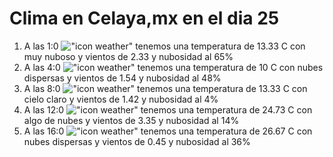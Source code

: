 # Clima en Celaya,mx en el dia 25

1. A las 1:0 !["icon weather"](http://openweathermap.org/img/w/04n.png) tenemos una temperatura de 13.33 C con muy nuboso y  vientos de 2.33 y nubosidad al 65%
1. A las 4:0 !["icon weather"](http://openweathermap.org/img/w/03n.png) tenemos una temperatura de 10 C con nubes dispersas y  vientos de 1.54 y nubosidad al 48%
1. A las 8:0 !["icon weather"](http://openweathermap.org/img/w/01d.png) tenemos una temperatura de 13.33 C con cielo claro y  vientos de 1.42 y nubosidad al 4%
1. A las 12:0 !["icon weather"](http://openweathermap.org/img/w/02d.png) tenemos una temperatura de 24.73 C con algo de nubes y  vientos de 3.35 y nubosidad al 14%
1. A las 16:0 !["icon weather"](http://openweathermap.org/img/w/03d.png) tenemos una temperatura de 26.67 C con nubes dispersas y  vientos de 0.45 y nubosidad al 36%
